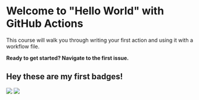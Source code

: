 # Welcome to "Hello World" with GitHub Actions

This course will walk you through writing your first action and using it with a workflow file. 

**Ready to get started? Navigate to the first issue.**

## Hey these are my first badges!

![](https://github.com/erclu/hello-github-actions/workflows/%20A%20workflow%20for%20my%20Hello%20World%20file/badge.svg)
![](https://github.com/erclu/hello-github-actions/workflows/A%20windows%20workflow%20for%20my%20Hello%20World%20file/badge.svg)
